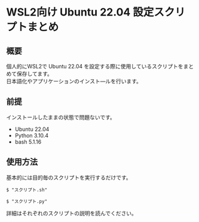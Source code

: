 # WSL2向け Ubuntu 22.04 設定スクリプトまとめ
## 概要
個人的にWSL2で Ubuntu 22.04 を設定する際に使用しているスクリプトをまとめて保存してます。  
日本語化やアプリケーションのインスト―ルを行います。  

## 前提
インストールしたままの状態で問題ないです。  

- Ubuntu 22.04
- Python 3.10.4
- bash 5.1.16

## 使用方法
基本的には目的毎のスクリプトを実行するだけです。  

~~~
$ "スクリプト.sh"
~~~

~~~
$ "スクリプト.py"
~~~

詳細はそれぞれのスクリプトの説明を読んでください。  